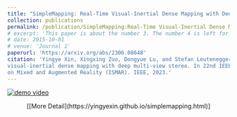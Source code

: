 ```yaml
---
title: "SimpleMapping: Real-Time Visual-Inertial Dense Mapping with Deep Multi-View Stereo"
collection: publications
permalink: /publication/SimpleMapping:Real-Time Visual-Inertial Dense Mapping with Deep Multi-View Stereo
# excerpt: 'This paper is about the number 3. The number 4 is left for future work.'
# date: 2015-10-01
# venue: 'Journal 1'
paperurl: 'https://arxiv.org/abs/2306.08648'
citation: 'Yingye Xin, Xingxing Zuo, Dongyue Lu, and Stefan Leutenegger. Simplemapping: Real-time
visual-inertial dense mapping with deep multi-view stereo. In 22nd IEEE International Symposium
on Mixed and Augmented Reality (ISMAR). IEEE, 2023.'
---
```


<!-- Ongoing -->

<!-- <p align = "center">
<img src = ../files/overview.png alt = 'scene' height = 10% width = 80% />
<img src = ../files/result.png alt = 'scene' height = 10% width = 80% />
</p> -->

[![demo video](https://res.cloudinary.com/marcomontalbano/image/upload/v1691648995/video_to_markdown/images/youtube--R68sEMhEDNU-c05b58ac6eb4c4700831b2b3070cd403.jpg)](https://www.youtube.com/watch?v=R68sEMhEDNU "demo video")

<center>
[[More Detail](https://yingyexin.github.io/simplemapping.html)]
</center>
